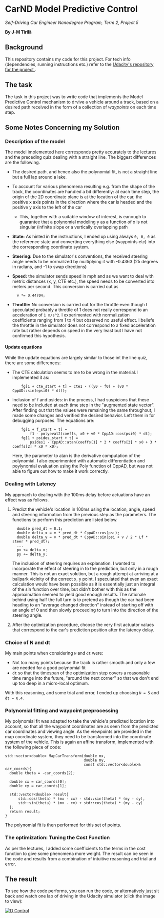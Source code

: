 # CarND Model Predictive Control
*Self-Driving Car Engineer Nanodegree Program, Term 2, Project 5*

**By J-M Tirilä**

## Background

This repository contains my code for this project. For tech info (dependencies, running instructions etc.) refer 
to the [Udacity's repository for the project ](https://github.com/udacity/CarND-MPC-Project). 

## The task

The task in this project was to write code that implements the Model Predictive Control mechanism to 
drvive a vehicle around a track, based on a desired path received in the form of a collection of *waypoints* on each 
time step. 

## Some Notes Concerning my Solution

### Description of the model

The model implemented here corresponds pretty accurately to the lectures and the preceding quiz dealing with a 
straight line. The biggest differences are the following. 

* The desired path, and hence also the polynomial fit, is not a straight line but a full lap around a lake. 
* To account for various phenomena resulting e.g. from the shape of the track, the coordinates are handled a bit 
  differently: at each time step, the origin of the 2D coordinate plane is at the location of the car, 
  the positive x axis points in the direction where the car is headed and the positive y axis to the left of the car 
  * This, together with a suitable window of interest, is eanough to guarantee that a polynomial modeling y as a 
    function of x is not singular (infinite slope or a vertically overlapping path 

* **State:** As hinted in the instructions, I ended up using always `0, 0, 0` as the reference state 
  and converting everything else (waypoints etc) into the corresponding coordinate system. 
* **Steering:** Due to the simulator's conventions, the received steering angle needs to be normalized 
  by multiplying it with -0.4363 (25 degrees in radians, and -1 to swap directions)
* **Speed:** the simulator sends speed in mph and as we want to deal with metric distances (x, y, CTE etc.), the speed 
  needs to be converted into meters per second. This conversion is carried out as
    ```
      v *= 0.44704;
    ```
* **Throttle:** No conversion is carried out for the throttle even though I speculated probably 
  a throttle of 1 does not really correspond to an acceleration of `1 m/s^2`. I experimented with normalization  
  coefficients ranging from 1 to 4 but observed no useful effect. I beliefe the throttle in the simulator 
  does not correspond to a fixed acceleration rate but rather depends on speed in the very least but 
  I have not confirmed this hypothesis. 

#### Update equations

While the update equations are largely similar to those int the line quiz, there are some differences: 
* The CTE calculation seems to me to be wrong in the material. I implemented it as: 
  ```
      fg[1 + cte_start + t] = cte1 - ((y0 - f0) + (v0 * CppAD::sin(epsi0) * dt));
  ``` 
* Inclusion of f and psides: in the process, I had suspicions that these need to be 
  included at each time step in the "augmented state vector". After finding out 
  that the values were remaining the same throughout, I made some changes and verified 
  the desired behavior. Left them in for debugging purposes. The equations are: 
  ```
      fg[1 + f_start + t] =
          f1 - polyeval2(coeffs, x0 + v0 * CppAD::cos(psi0) * dt);
      fg[1 + psides_start + t] =
          psides1 - CppAD::atan(coeffs[1] * 2 * coeffs[2] * x0 + 3 * coeffs[2] * x0 * x0);
  ```
  Here, the parameter to atan is the derivative computation of the polynomial. I also experimented
  with automatic differentiation and poylynomial evaluation using the Poly function of CppAD, but was not able to figure out how to make it 
  work correctly. 


### Dealing with Latency

My approach to dealing with the 100ms delay before actuations have an effect was as follows. 
  1. Predict the vehicle's location in 100ms using the location, angle, speed and steering information 
     from the previous step as the parameters. The functions to perform this prediction are listed below.  
     
        ```
          double pred_dt = 0.1;
          double delta_x = v * pred_dt * CppAD::cos(psi);
          double delta_y = v * pred_dt * CppAD::sin(psi + v / 2 * Lf * steer * pred_dt);
          ...
          px += delta_x;
          py += delta_y;
        ```
 
     The inclusion of steering requires an explanation. I wanted to incorporate the effect of steering in to the 
     prediction, but only in a rough manner. This is not an exact solution, but a rough attempt at arriving at a 
     ballpark vicinity of the correct x, y point. I speculated that even an exact calculation would have been possible as it 
     is essentially just an integral of the sin function over time, but didn't bother with this as the 
     approximation seemed to yield good enough results. The rationale behind using half the full turn is to pretend as though 
     the car had been heading to an "average changed direction" instead of starting off with an angle of 0 and then 
     slowly proceeding to turn into the direction of the steering angle. 
  2. After the optimization procedure, choose the very first actuator values that correspond to the car's prediction 
     position after the latency delay.

### Choice of N and dt

My main points when considering `N` and `dt` were: 
* Not too many points because the track is rather smooth and only a few are needed for a good polynomial fit
* `dt` so that the timespan of the optimization step covers a reasonable time range into the future, 
  "around the next corner" so that we don't end up too deep in a micro-local optimum. 
  
With this reasoning, and some trial and error, I ended up choosing `N = 5` and `dt = 0.4`.

### Polynomial fitting and waypoint preprocessing 

My polynomial fit was adapted to take the vehicle's predicted location into account, so that all the 
waypoint coordinates are as seen from the predicted car coordinates and viewing angle. As the viewpoints are provided 
in the map coordinate system, they need to be transformed into the coordinate system of the vehicle. This 
is again an affine transform, implemented with the following piece of code: 
```
std::vector<double> MapCarTransform(double mx,
                                    double my,
                                    const std::vector<double>& car_coords){
  double theta = -car_coords[2];

  double cx = car_coords[0];
  double cy = car_coords[1];

  std::vector<double> result{
      std::cos(theta) * (mx - cx) - std::sin(theta) * (my - cy),
      std::sin(theta) * (mx - cx) + std::cos(theta) * (my - cy)
  };
  return result;
}
```
The polynomial fit is then performed for this set of points.


### The optimization: Tuning the Cost Function

As per the lectures, I added some coefficients to the terms in the cost function to give some 
phenomena more weight. The result can be seen in the code and results from a combination of intuitive 
reasoning and trial and error. 

## The result

To see how the code performs, you can run the code, or alternatively just sit back and watch one lap of driving in the 
Udacity simulator (click the image to view): 

[![D Control](https://img.youtube.com/vi/yuPbixOfkO4/0.jpg)](https://www.youtube.com/watch?v=yuPbixOfkO4)

